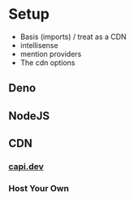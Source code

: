 # Setup

- Basis (imports) / treat as a CDN
- intellisense
- mention providers
- The cdn options

## Deno

## NodeJS

## CDN

### [capi.dev](https://capi.dev)

### Host Your Own
